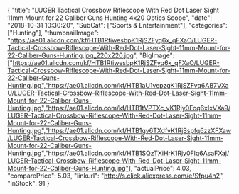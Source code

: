 {
	"title": "LUGER Tactical Crossbow Riflescope With Red Dot Laser Sight 11mm Mount for 22 Caliber Guns Hunting 4x20 Optics Scope",
	"date": "2018-10-31 10:30:20",
	"SubCat": ["Sports & Entertainment"],
	"categories": ["Hunting"],
	"thumbnailImage": "https://ae01.alicdn.com/kf/HTB1RtiwesbpK1RjSZFyq6x_qFXaO/LUGER-Tactical-Crossbow-Riflescope-With-Red-Dot-Laser-Sight-11mm-Mount-for-22-Caliber-Guns-Hunting.jpg_220x220.jpg",
	"BigImage": ["https://ae01.alicdn.com/kf/HTB1RtiwesbpK1RjSZFyq6x_qFXaO/LUGER-Tactical-Crossbow-Riflescope-With-Red-Dot-Laser-Sight-11mm-Mount-for-22-Caliber-Guns-Hunting.jpg","https://ae01.alicdn.com/kf/HTB1aU1vepzqK1RjSZFvq6AB7VXaU/LUGER-Tactical-Crossbow-Riflescope-With-Red-Dot-Laser-Sight-11mm-Mount-for-22-Caliber-Guns-Hunting.jpg","https://ae01.alicdn.com/kf/HTB1tVPTXc_vK1Rjy0Foq6xIxVXa9/LUGER-Tactical-Crossbow-Riflescope-With-Red-Dot-Laser-Sight-11mm-Mount-for-22-Caliber-Guns-Hunting.jpg","https://ae01.alicdn.com/kf/HTB1gv6TXdfvK1RjSspfq6zzXFXaw/LUGER-Tactical-Crossbow-Riflescope-With-Red-Dot-Laser-Sight-11mm-Mount-for-22-Caliber-Guns-Hunting.jpg","https://ae01.alicdn.com/kf/HTB1SQzTXiHrK1Rjy0Flq6AsaFXaj/LUGER-Tactical-Crossbow-Riflescope-With-Red-Dot-Laser-Sight-11mm-Mount-for-22-Caliber-Guns-Hunting.jpg"],
	"actualPrice": 4.03,
	"comparePrice": 5.03,
	"linkurl": "http://s.click.aliexpress.com/e/Sfpu4h2",
	"inStock": 91
}
